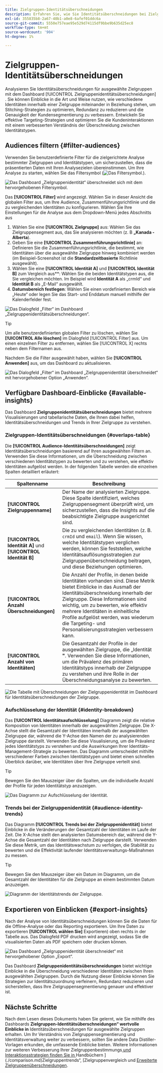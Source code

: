 ```yaml
---
title: Zielgruppen-Identitätsüberschneidungen
description: Erfahren Sie, wie Sie Identitätsüberschneidungen bei Zielgruppen mithilfe des Dashboards Identitätsüberschneidungen bei Zielgruppen analysieren können. Filtern Sie Zielgruppen, geben Sie Zusammenführungsrichtlinien an und untersuchen Sie Identitätsbeziehungen, um datengesteuerte Entscheidungen zu treffen.
exl-id: 355835b8-2a67-40b1-a0e8-6afef01ddc6a
source-git-commit: 5550e757eae95e529d74115df9bbe9b635d25ec8
workflow-type: tm+mt
source-wordcount: '904'
ht-degree: 1%

---
```


# Zielgruppen-Identitätsüberschneidungen

Analysieren Sie Identitätsüberschneidungen für ausgewählte Zielgruppen mit dem Dashboard [!UICONTROL Zielgruppenidentitätsüberschneidungen] . Sie können Einblicke in die Art und Weise nutzen, wie verschiedene Identitäten innerhalb einer Zielgruppe miteinander in Beziehung stehen, um Stitching-Strategien zu optimieren, Redundanz zu reduzieren und die Genauigkeit der Kundensegmentierung zu verbessern. Entwickeln Sie effektive Targeting-Strategien und optimieren Sie die Kundeninteraktionen mit einem verbesserten Verständnis der Überschneidung zwischen Identitätstypen.

## Audiences filtern {#filter-audiences}

Verwenden Sie benutzerdefinierte Filter für die zielgerichtete Analyse bestimmter Zielgruppen und Identitätstypen, um sicherzustellen, dass die präsentierten Daten mit Ihren Analysezielen übereinstimmen. Um Ihre Analyse zu starten, wählen Sie das Filtersymbol (![Das Filtersymbol.](../../../images/icons/filter-icon-white.png)).

![Das Dashboard „Zielgruppenidentität“ überschneidet sich mit dem hervorgehobenen Filtersymbol.](../../images/sql-insights-query-pro-mode/templates/audience-identity-overlaps-filter-icon.png)

Das **[!UICONTROL Filter]** wird angezeigt. Wählen Sie in dieser Ansicht die globalen Filter aus, um Ihre Audience, Zusammenführungsrichtlinie und die zu vergleichenden Identitäten zu konfigurieren. Wählen Sie Ihre Einstellungen für die Analyse aus dem Dropdown-Menü jedes Abschnitts aus

1. Wählen Sie eine **[!UICONTROL Zielgruppe]** aus: Wählen Sie das Zielgruppensegment aus, das Sie analysieren möchten (z. B **„Kanada - Alberta**).
2. Geben Sie eine **[!UICONTROL Zusammenführungsrichtlinie]** an: Definieren Sie die Zusammenführungsrichtlinie, die bestimmt, wie Identitäten über die ausgewählte Zielgruppe hinweg kombiniert werden (im Beispiel-Screenshot ist die **Standardzeitbasierte** Richtlinie ausgewählt).
3. Wählen Sie eine **[!UICONTROL Identität A]** und **[!UICONTROL Identität B]** zum Vergleich aus**: Wählen Sie die beiden Identitätstypen aus, die Sie vergleichen möchten. Im Beispiel wird **Identität A** als „crmId“ und **Identität B** als „E-Mail“ ausgewählt.
4. **Datumsbereich festlegen**: Wählen Sie einen vordefinierten Bereich wie „Heute“ oder legen Sie das Start- und Enddatum manuell mithilfe der Kalenderfelder fest.

![Das Dialogfeld „Filter“ im Dashboard „Zielgruppenidentitätsüberschneidungen“.](../../images/sql-insights-query-pro-mode/templates/audience-identity-overlaps-filters-dialog.png)

>[!TIP]
>
>Um alle benutzerdefinierten globalen Filter zu löschen, wählen Sie **[!UICONTROL Alle löschen]** im Dialogfeld [!UICONTROL Filter] aus. Um einen einzelnen Filter zu entfernen, wählen Sie [!UICONTROL X] rechts neben dem Filternamen aus.

Nachdem Sie die Filter ausgewählt haben, wählen Sie **[!UICONTROL Anwenden]** aus, um das Dashboard zu aktualisieren.

![Das Dialogfeld „Filter“ im Dashboard „Zielgruppenidentität überschneidet“ mit hervorgehobener Option „Anwenden“.](../../images/sql-insights-query-pro-mode/templates/audience-identity-overlaps-apply-filters.png)

## Verfügbare Dashboard-Einblicke {#available-insights}

Das Dashboard **Zielgruppenidentitätsüberschneidungen** bietet mehrere Visualisierungen und tabellarische Daten, die Ihnen dabei helfen, Identitätsüberschneidungen und Trends in Ihrer Zielgruppe zu verstehen.

### Zielgruppen-Identitätsüberschneidungen {#overlaps-table}

Die **[!UICONTROL Audience-Identitätsüberschneidungen]** zeigt Identitätsüberschneidungen basierend auf Ihren ausgewählten Filtern an. Verwenden Sie diese Informationen, um die Überschneidung zwischen verschiedenen Identitätstypen zu bewerten und zu verstehen, wie effektiv Identitäten aufgelöst werden. In der folgenden Tabelle werden die einzelnen Spalten detailliert erläutert:

| Spaltenname | Beschreibung |
|-----------------|-------------------------------|
| **[!UICONTROL Zielgruppenname]** | Der Name der analysierten Zielgruppe. Diese Spalte identifiziert, welches Zielgruppensegment überprüft wird, um sicherzustellen, dass die Insights auf die beabsichtigte Zielgruppe ausgerichtet sind. |
| **[!UICONTROL Identität A]** und **[!UICONTROL Identität B]** | Die zu vergleichenden Identitäten (z. B. `crmId` und `email`). Wenn Sie wissen, welche Identitätstypen verglichen werden, können Sie feststellen, welche Identitätsauflösungsstrategien zur Zielgruppenüberschneidung beitragen, und diese Beziehungen optimieren. |
| **[!UICONTROL Anzahl Überschneidungen]** | Die Anzahl der Profile, in denen beide Identitäten vorhanden sind. Diese Metrik bietet Einblicke in das Ausmaß der Identitätsüberschneidung innerhalb der Zielgruppe. Diese Informationen sind wichtig, um zu bewerten, wie effektiv mehrere Identitäten in einheitliche Profile aufgelöst werden, was wiederum die Targeting- und Personalisierungsstrategien verbessern kann. |
| **[!UICONTROL Anzahl von Identitäten]** | Die Gesamtzahl der Profile in der ausgewählten Zielgruppe, die „Identität **&quot;**. Verwenden Sie diese Informationen, um die Prävalenz des primären Identitätstyps innerhalb der Zielgruppe zu verstehen und ihre Rolle in der Überschneidungsanalyse zu bewerten. |

![Die Tabelle mit Überschneidungen der Zielgruppenidentität im Dashboard für Identitätsüberschneidungen der Zielgruppe.](../../images/sql-insights-query-pro-mode/templates/audience-identity-overlaps-chart.png)

### Aufschlüsselung der Identität {#identity-breakdown}

Das **[!UICONTROL Identitätsaufschlüsselung]** Diagramm zeigt die relative Komposition von Identitäten innerhalb der ausgewählten Zielgruppe. Die X-Achse stellt die Gesamtzahl der Identitäten innerhalb der ausgewählten Zielgruppe dar, während die Y-Achse den Namen der zu analysierenden Zielgruppe darstellt. Verwenden Sie diese Visualisierung, um die Prävalenz jedes Identitätstyps zu verstehen und die Auswirkungen Ihrer Identitäts-Management-Strategie zu bewerten. Das Diagramm unterscheidet mithilfe verschiedener Farben zwischen Identitätstypen und bietet einen schnellen Überblick darüber, wie Identitäten über Ihre Zielgruppe verteilt sind.

>[!TIP]
>
>Bewegen Sie den Mauszeiger über die Spalten, um die individuelle Anzahl der Profile für jeden Identitätstyp anzuzeigen.

![Das Diagramm zur Aufschlüsselung der Identität.](../../images/sql-insights-query-pro-mode/templates/identity-breakdown-chart.png)

### Trends bei der Zielgruppenidentität {#audience-identity-trends}

Das Diagramm **[!UICONTROL Trends bei der Zielgruppenidentität]** bietet Einblicke in die Veränderungen der Gesamtzahl der Identitäten im Laufe der Zeit. Die X-Achse stellt den analysierten Datumsbereich dar, während die Y-Achse die Gesamtzahl der Identitäten nach Zielgruppe darstellt. Verwenden Sie diese Metrik, um das Identitätswachstum zu verfolgen, die Stabilität zu bewerten und die Effektivität laufender Identitätsverwaltungs-Maßnahmen zu messen.

>[!TIP]
>
>Bewegen Sie den Mauszeiger über ein Datum im Diagramm, um die Gesamtzahl der Identitäten für die Zielgruppe an einem bestimmten Datum anzuzeigen.

![Diagramm der Identitätstrends der Zielgruppe.](../../images/sql-insights-query-pro-mode/templates/audience-identity-trends-chart.png)

## Exportieren von Einblicken {#export-insights}

Nach der Analyse von Identitätsüberschneidungen können Sie die Daten für die Offline-Analyse oder das Reporting exportieren. Um Ihre Daten zu exportieren **[!UICONTROL wählen Sie]** Exportieren) oben rechts in der Tabelle aus. Das Dialogfeld PDF drucken wird angezeigt, sodass Sie die visualisierten Daten als PDF speichern oder drucken können.

![Das Dashboard „Zielgruppenidentität überschneidet“ mit hervorgehobener Option „Export“.](../../images/sql-insights-query-pro-mode/templates/audience-identity-overlaps-export.png)

Das Dashboard **Zielgruppenidentitätsüberschneidungen** bietet wichtige Einblicke in die Überschneidung verschiedener Identitäten zwischen Ihren ausgewählten Zielgruppen. Durch die Nutzung dieser Einblicke können Sie Strategien zur Identitätszuordnung verfeinern, Redundanz reduzieren und sicherstellen, dass Ihre Zielgruppensegmentierung genauer und effektiver ist.

## Nächste Schritte

Nach dem Lesen dieses Dokuments haben Sie gelernt, wie Sie mithilfe des Dashboards **Zielgruppen-Identitätsüberschneidungen“ wertvolle Einblicke in** Identitätsüberschneidungen für ausgewählte Zielgruppen erhalten. Um Ihr Verständnis von Zielgruppensegmentierung und Identitätsverwaltung weiter zu verbessern, sollten Sie andere Data Distiller-Vorlagen erkunden, die umfassende Einblicke bieten. Weitere Informationen zur weiteren Verbesserung Ihrer Zielgruppenbestimmungs[ und Interaktionsstrategien finden Sie in ](./trends.md) Handbüchern ](./comparison.md)Zielgruppentrends“, [Zielgruppenvergleich und [Erweiterte Zielgruppenüberschneidungen](./overlaps.md).
